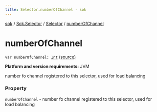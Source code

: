 ```yaml
---
title: Selector.numberOfChannel - sok
---
```


[sok](../../index.html) / [Sok.Selector](../index.html) / [Selector](index.html) / [numberOfChannel](./number-of-channel.html)

# numberOfChannel

`var numberOfChannel: `[`Int`](https://kotlinlang.org/api/latest/jvm/stdlib/kotlin/-int/index.html) [(source)](https://github.com/SeekDaSky/Sok/tree/master/jvm/sok-jvm/src/Sok/Selector/Selector.kt#L67)

**Platform and version requirements:** JVM

number fo channel registered to this selector, used for load balancing

### Property

`numberOfChannel` - number fo channel registered to this selector, used for load balancing